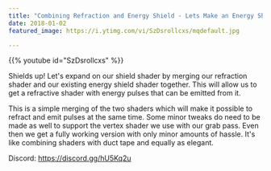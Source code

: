 ```yaml
---
title: "Combining Refraction and Energy Shield - Lets Make an Energy Shield - Part 3"
date: 2018-01-02
featured_image: https://i.ytimg.com/vi/SzDsrollcxs/mqdefault.jpg

---
```


{{% youtube id="SzDsrollcxs" %}}

Shields up! Let's expand on our shield shader by merging our refraction shader and our existing energy shield shader together. This will allow us to get a refractive shader with energy pulses that can be emitted from it.

This is a simple merging of the two shaders which will make it possible to refract and emit pulses at the same time. Some minor tweaks do need to be made as well to support the vertex shader we use with our grab pass. Even then we get a fully working version with only minor amounts of hassle. It's like combining shaders with duct tape and equally as elegant.

Discord: https://discord.gg/hU5Kq2u